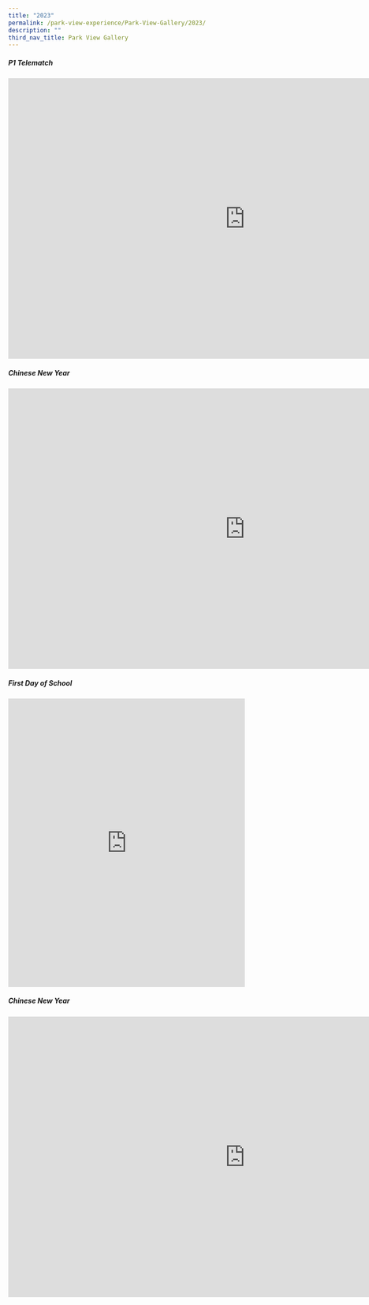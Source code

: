 ```yaml
---
title: "2023"
permalink: /park-view-experience/Park-View-Gallery/2023/
description: ""
third_nav_title: Park View Gallery
---
```

##### P1 Telematch

<iframe allowfullscreen="true" height="569" width="960" frameborder="0" src="https://docs.google.com/presentation/d/e/2PACX-1vRLnmPOc9gNUlCyMZo4FH9qXGOYrX_WXOerjEDZzWuhLecm-8Pah5tcHeiLgTTjlUhxzHnPhISm4X2a/embed?start=false&amp;loop=false&amp;delayms=3000"></iframe>


##### Chinese New Year

<iframe src="https://docs.google.com/presentation/d/e/2PACX-1vSRf6RxIKbT52KsDGJ5C1FTiJ2uxXovtMAofYxpNm4RWdgcM_I7KMpubIA-hYc8fGRNGJBKLlYoVYsX/embed?start=false&amp;loop=false&amp;delayms=3000" frameborder="0" width="960" height="569" allowfullscreen="true"></iframe>


##### First Day of School

<iframe allowfullscreen="true" height="584.5" width="480" frameborder="0" src="https://docs.google.com/presentation/d/e/2PACX-1vRsYKQuy1pTyn6vqmgeVqRs10o7HjSaN43QXX5ulJwEYYjUAqnT8r3v7uIQFU1cbygFgKuwnSDhDv9A/embed?start=false&amp;loop=false&amp;delayms=3000"></iframe>

##### Chinese New Year

<iframe src="https://docs.google.com/presentation/d/e/2PACX-1vSRf6RxIKbT52KsDGJ5C1FTiJ2uxXovtMAofYxpNm4RWdgcM_I7KMpubIA-hYc8fGRNGJBKLlYoVYsX/embed?start=false&amp;loop=false&amp;delayms=3000" frameborder="0" width="960" height="569" allowfullscreen="true"></iframe>

